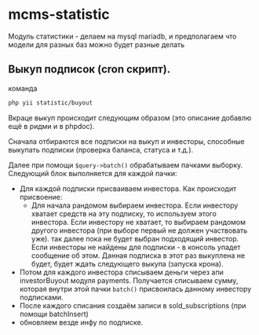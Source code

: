 # mcms-statistic
Модуль статистики - делаем на mysql mariadb, и предполагаем что модели для разных баз можно будет разные делать

## Выкуп подписок (cron скрипт).
команда 
```bash
php yii statistic/buyout
```
Вкраце выкуп происходит следующим образом (это описание добавлю ещё в ридми и в phpdoc).

Сначала отбираются все подписки на выкуп и инвесторы, способные выкупать подписки (проверка баланса, статуса и т.д.).

Далее при помощи `$query->batch()` обрабатываем пачками выборку. Следующий блок выполняется для каждой пачки:

* Для каждой подписки присваиваем инвестора. Как происходит присвоение:
  * Для начала рандомом выбираем инвестора. Если инвестору хватает средств на эту подписку, то используем этого инвестора. Если инвестору не хватает, то выбираем рандомом другого инвестора (при выборе первый не должен участвовать уже).  так далее пока не будет выбран подходящий инвестор. Если инвесторы не найдены для подписки - в консоль упадет сообщение об этом. Данная подписка в этот раз выкуплена не будет, будет ждать следующего выкупа (запуска крона).
* Потом для каждого инвестора списываем деньги через апи investorBuyout модуля payments. Получается списываем сумму, которая внутри этой пачки `batch()` присвоилась данному инвестору подписками. 
* После каждого списания создаём записи в sold_subscriptions (при помощи batchInsert) 
* обновляем везде инфу по подписке.
